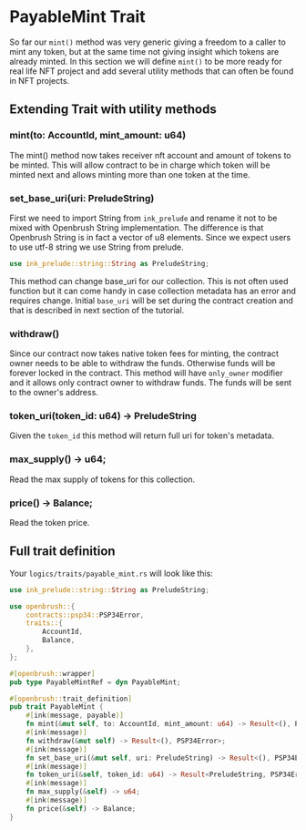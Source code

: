 # PayableMint Trait 
So far our `mint()` method was very generic giving a freedom to a caller to mint any token, but at the same time not giving insight which tokens are already minted. In this section we will define `mint()` to be more ready for real life NFT project and add several utility methods that can often be found in NFT projects.

## Extending Trait with utility methods

### mint(to: AccountId, mint_amount: u64)
The mint() method now takes receiver nft account and amount of tokens to be minted.
This will allow contract to be in charge which token will be minted next and allows minting more than one token at the time.

### set_base_uri(uri: PreludeString)
First we need to import String from `ink_prelude` and rename it not to be mixed with Openbrush String implementation. The difference is that Openbrush String is in fact a vector of u8 elements. Since we expect users to use utf-8 string we use String from prelude.
```rust
use ink_prelude::string::String as PreludeString;
```
This method can change base_uri for our collection. This is not often used function but it can come handy in case collection metadata has an error and requires change. Initial `base_uri` will be set during the contract creation and that is described in next section of the tutorial.

### withdraw()
Since our contract now takes native token fees for minting, the contract owner needs to be able to withdraw the funds. Otherwise funds will be forever locked in the contract. This method will have `only_owner` modifier and it allows only contract owner to withdraw funds. The funds will be sent to the owner's address.


### token_uri(token_id: u64) -> PreludeString
Given the `token_id` this method will return full uri for token's metadata.

### max_supply() -> u64;
Read the max supply of tokens for this collection.
### price() -> Balance;
Read the token price.

## Full trait definition
Your `logics/traits/payable_mint.rs` will look like this:
```rust
use ink_prelude::string::String as PreludeString;

use openbrush::{
    contracts::psp34::PSP34Error,
    traits::{
        AccountId,
        Balance,
    },
};

#[openbrush::wrapper]
pub type PayableMintRef = dyn PayableMint;

#[openbrush::trait_definition]
pub trait PayableMint {
    #[ink(message, payable)]
    fn mint(&mut self, to: AccountId, mint_amount: u64) -> Result<(), PSP34Error>;
    #[ink(message)]
    fn withdraw(&mut self) -> Result<(), PSP34Error>;
    #[ink(message)]
    fn set_base_uri(&mut self, uri: PreludeString) -> Result<(), PSP34Error>;
    #[ink(message)]
    fn token_uri(&self, token_id: u64) -> Result<PreludeString, PSP34Error>;
    #[ink(message)]
    fn max_supply(&self) -> u64;
    #[ink(message)]
    fn price(&self) -> Balance;
}
```
